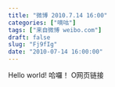 ```yaml
---
title: "微博 2010.7.14 16:00"
categories: ["嘀咕"]
tags: ["来自微博 weibo.com"]
draft: false
slug: "Fj9fIg"
date: "2010-07-14 16:00:00"
---
```


<p>Hello world! 哈囉！  O网页链接 ​​​​</p>
